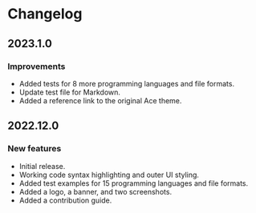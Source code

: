 # Changelog

## 2023.1.0

### Improvements

- Added tests for 8 more programming languages and file formats.
- Update test file for Markdown.
- Added a reference link to the original Ace theme.

## 2022.12.0

### New features

- Initial release.
- Working code syntax highlighting and outer UI styling.
- Added test examples for 15 programming languages and file formats.
- Added a logo, a banner, and two screenshots.
- Added a contribution guide.
